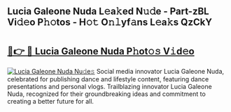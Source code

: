 ## Lucia Galeone Nuda L𝚎a𝚔ed N𝚞𝚍e - Part-zBL Vi𝚍𝚎o P𝚑𝚘tos - H𝚘𝚝 O𝚗𝚕yf𝚊ns L𝚎a𝚔s QzCkY

# <h2><a href="http://kf2rx5l.oniu.top/?m=Lucia+Galeone+Nuda">🔗👉 🔴 Lucia Galeone Nuda P𝚑ot𝚘𝚜 V𝚒d𝚎o</a></h2>

[![Lucia Galeone Nuda Nu𝚍e𝚜](https://i.imgur.com/0qMVB7G.gif)](http://kf2rx5l.oniu.top/?m=Lucia+Galeone+Nuda)
Social media innovator Lucia Galeone Nuda, celebrated for publishing dance and lifestyle content, featuring dance presentations and personal vlogs. Trailblazing innovator Lucia Galeone Nuda, recognized for their groundbreaking ideas and commitment to creating a better future for all.  
